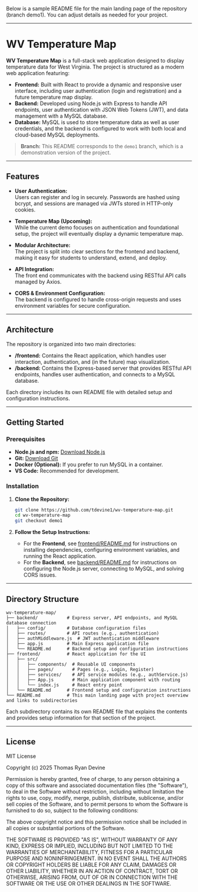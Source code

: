 Below is a sample README file for the main landing page of the repository (branch demo1). You can adjust details as needed for your project.

---

# WV Temperature Map

**WV Temperature Map** is a full-stack web application designed to display temperature data for West Virginia. The project is structured as a modern web application featuring:

- **Frontend:** Built with React to provide a dynamic and responsive user interface, including user authentication (login and registration) and a future temperature map display.
- **Backend:** Developed using Node.js with Express to handle API endpoints, user authentication with JSON Web Tokens (JWT), and data management with a MySQL database.
- **Database:** MySQL is used to store temperature data as well as user credentials, and the backend is configured to work with both local and cloud-based MySQL deployments.

> **Branch:** This README corresponds to the `demo1` branch, which is a demonstration version of the project.

---

## Features

- **User Authentication:**  
  Users can register and log in securely. Passwords are hashed using bcrypt, and sessions are managed via JWTs stored in HTTP-only cookies.

- **Temperature Map (Upcoming):**  
  While the current demo focuses on authentication and foundational setup, the project will eventually display a dynamic temperature map.

- **Modular Architecture:**  
  The project is split into clear sections for the frontend and backend, making it easy for students to understand, extend, and deploy.

- **API Integration:**  
  The front end communicates with the backend using RESTful API calls managed by Axios.

- **CORS & Environment Configuration:**  
  The backend is configured to handle cross-origin requests and uses environment variables for secure configuration.

---

## Architecture

The repository is organized into two main directories:

- **/frontend:** Contains the React application, which handles user interaction, authentication, and (in the future) map visualization.
- **/backend:** Contains the Express-based server that provides RESTful API endpoints, handles user authentication, and connects to a MySQL database.

Each directory includes its own README file with detailed setup and configuration instructions.

---

## Getting Started

### Prerequisites

- **Node.js and npm:** [Download Node.js](https://nodejs.org/)
- **Git:** [Download Git](https://git-scm.com/)
- **Docker (Optional):** If you prefer to run MySQL in a container.
- **VS Code:** Recommended for development.

### Installation

1. **Clone the Repository:**

   ```bash
   git clone https://github.com/tdevine1/wv-temperature-map.git
   cd wv-temperature-map
   git checkout demo1
   ```

2. **Follow the Setup Instructions:**

   - For the **Frontend**, see [frontend/README.md](./frontend/README.md) for instructions on installing dependencies, configuring environment variables, and running the React application.
   - For the **Backend**, see [backend/README.md](./backend/README.md) for instructions on configuring the Node.js server, connecting to MySQL, and solving CORS issues.

---

## Directory Structure

```
wv-temperature-map/
├── backend/           # Express server, API endpoints, and MySQL database connection
│   ├── config/        # Database configuration files
│   ├── routes/        # API routes (e.g., authentication)
│   ├── authMiddleware.js  # JWT authentication middleware
│   ├── app.js         # Main Express application file
│   └── README.md      # Backend setup and configuration instructions
├── frontend/          # React application for the UI
│   ├── src/
│   │   ├── components/  # Reusable UI components
│   │   ├── pages/       # Pages (e.g., Login, Register)
│   │   ├── services/    # API service modules (e.g., authService.js)
│   │   ├── App.js       # Main application component with routing
│   │   └── index.js     # React entry point
│   └── README.md      # Frontend setup and configuration instructions
└── README.md          # This main landing page with project overview and links to subdirectories
```

Each subdirectory contains its own README file that explains the contents and provides setup information for that section of the project.

---

## License

MIT License

Copyright (c) 2025 Thomas Ryan Devine

Permission is hereby granted, free of charge, to any person obtaining a copy
of this software and associated documentation files (the "Software"), to deal
in the Software without restriction, including without limitation the rights
to use, copy, modify, merge, publish, distribute, sublicense, and/or sell
copies of the Software, and to permit persons to whom the Software is
furnished to do so, subject to the following conditions:

The above copyright notice and this permission notice shall be included in all
copies or substantial portions of the Software.

THE SOFTWARE IS PROVIDED "AS IS", WITHOUT WARRANTY OF ANY KIND, EXPRESS OR
IMPLIED, INCLUDING BUT NOT LIMITED TO THE WARRANTIES OF MERCHANTABILITY,
FITNESS FOR A PARTICULAR PURPOSE AND NONINFRINGEMENT. IN NO EVENT SHALL THE
AUTHORS OR COPYRIGHT HOLDERS BE LIABLE FOR ANY CLAIM, DAMAGES OR OTHER
LIABILITY, WHETHER IN AN ACTION OF CONTRACT, TORT OR OTHERWISE, ARISING FROM,
OUT OF OR IN CONNECTION WITH THE SOFTWARE OR THE USE OR OTHER DEALINGS IN THE
SOFTWARE.

